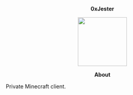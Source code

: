 <p align="center"> <b> 0xJester </b> </p>

<p align="center">
<img src="main/profile/logo.png" width="128"/>
</p>

<p align="center"> <b> About </b> </p>
<p> Private Minecraft client. </p>
